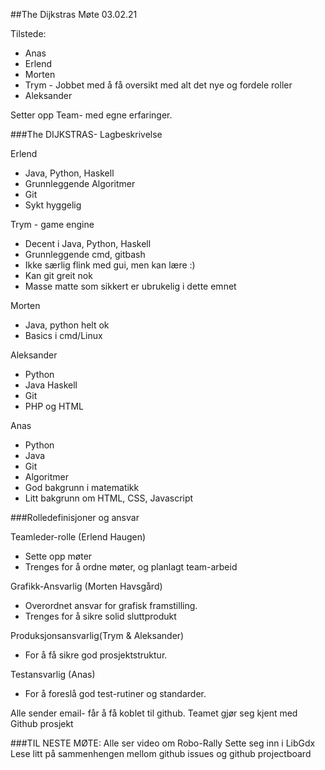 ##The Dijkstras Møte 03.02.21 

Tilstede: 
- Anas
- Erlend
- Morten
- Trym - Jobbet med å få oversikt med alt det nye og fordele roller
- Aleksander

Setter opp Team- med egne erfaringer.



###The DIJKSTRAS- Lagbeskrivelse

Erlend
-  Java, Python, Haskell
-  Grunnleggende Algoritmer
-  Git
-  Sykt hyggelig



Trym - game engine
- Decent i Java, Python, Haskell
- Grunnleggende cmd, gitbash
- Ikke særlig flink med gui, men kan lære :)
- Kan git greit nok
- Masse matte som sikkert er ubrukelig i dette emnet


Morten
- Java, python helt ok
- Basics i cmd/Linux



Aleksander
- Python
- Java Haskell
- Git
- PHP og HTML

Anas
- Python
- Java
- Git
- Algoritmer
- God bakgrunn i matematikk
- Litt bakgrunn om HTML, CSS, Javascript



###Rolledefinisjoner og ansvar

Teamleder-rolle (Erlend Haugen)
- Sette opp møter
- Trenges for å ordne møter, og planlagt team-arbeid


Grafikk-Ansvarlig (Morten Havsgård)
- Overordnet ansvar for grafisk framstilling.
- Trenges for å sikre solid sluttprodukt

Produksjonsansvarlig(Trym & Aleksander)   
- For å få sikre god prosjektstruktur.

Testansvarlig (Anas)
- For å foreslå god test-rutiner og standarder.


Alle sender email- får å få  koblet til github.
Teamet gjør seg kjent med Github prosjekt


###TIL NESTE MØTE:
Alle ser video om Robo-Rally
Sette seg inn i LibGdx
Lese litt på sammenhengen mellom github issues og github projectboard






